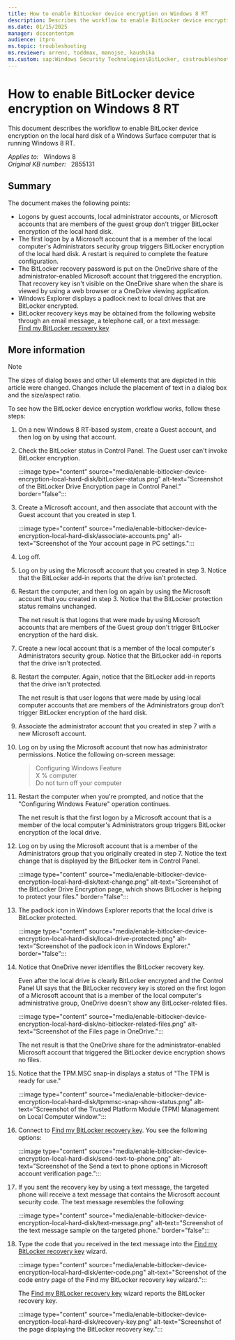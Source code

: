 ```yaml
---
title: How to enable BitLocker device encryption on Windows 8 RT
description: Describes the workflow to enable BitLocker device encryption on the local hard drive of a Windows Surface computer running the Windows 8 RT operating system.
ms.date: 01/15/2025
manager: dcscontentpm
audience: itpro
ms.topic: troubleshooting
ms.reviewer: arrenc, toddmax, manojse, kaushika
ms.custom: sap:Windows Security Technologies\BitLocker, csstroubleshoot
---
```

# How to enable BitLocker device encryption on Windows 8 RT

This document describes the workflow to enable BitLocker device encryption on the local hard disk of a Windows Surface computer that is running Windows 8 RT.

_Applies to:_ &nbsp; Windows 8  
_Original KB number:_ &nbsp; 2855131

## Summary

The document makes the following points:

- Logons by guest accounts, local administrator accounts, or Microsoft accounts that are members of the guest group don't trigger BitLocker encryption of the local hard disk.  
- The first logon by a Microsoft account that is a member of the local computer's Administrators security group triggers BitLocker encryption of the local hard disk. A restart is required to complete the feature configuration.  
- The BitLocker recovery password is put on the OneDrive share of the administrator-enabled Microsoft account that triggered the encryption. That recovery key isn't visible on the OneDrive share when the share is viewed by using a web browser or a OneDrive viewing application.
- Windows Explorer displays a padlock next to local drives that are BitLocker encrypted.  
- BitLocker recovery keys may be obtained from the following website through an email message, a telephone call, or a text message:  
    [Find my BitLocker recovery key](https://windows.microsoft.com/recoverykey)  

## More information

> [!NOTE]
> The sizes of dialog boxes and other UI elements that are depicted in this article were changed. Changes include the placement of text in a dialog box and the size/aspect ratio.  

To see how the BitLocker device encryption workflow works, follow these steps:

1. On a new Windows 8 RT-based system, create a Guest account, and then log on by using that account.  

2. Check the BitLocker status in Control Panel. The Guest user can't invoke BitLocker encryption.

    :::image type="content" source="media/enable-bitlocker-device-encryption-local-hard-disk/bitLocker-status.png" alt-text="Screenshot of the BitLocker Drive Encryption page in Control Panel." border="false":::

3. Create a Microsoft account, and then associate that account with the Guest account that you created in step 1.

    :::image type="content" source="media/enable-bitlocker-device-encryption-local-hard-disk/associate-accounts.png" alt-text="Screenshot of the Your account page in PC settings.":::

4. Log off.  

5. Log on by using the Microsoft account that you created in step 3. Notice that the BitLocker add-in reports that the drive isn't protected.  

6. Restart the computer, and then log on again by using the Microsoft account that you created in step 3. Notice that the BitLocker protection status remains unchanged.  

    The net result is that logons that were made by using Microsoft accounts that are members of the Guest group don't trigger BitLocker encryption of the hard disk.  

7. Create a new local account that is a member of the local computer's Administrators security group. Notice that the BitLocker add-in reports that the drive isn't protected.  

8. Restart the computer. Again, notice that the BitLocker add-in reports that the drive isn't protected.  

    The net result is that user logons that were made by using local computer accounts that are members of the Administrators group don't trigger BitLocker encryption of the hard disk.  

9. Associate the administrator account that you created in step 7 with a new Microsoft account.  

10. Log on by using the Microsoft account that now has administrator permissions. Notice the following on-screen message:

    > Configuring Windows Feature  
    X % computer  
    Do not turn off your computer  

11. Restart the computer when you're prompted, and notice that the "Configuring Windows Feature" operation continues.  

    The net result is that the first logon by a Microsoft account that is a member of the local computer's Administrators group triggers BitLocker encryption of the local drive.  

12. Log on by using the Microsoft account that is a member of the Administrators group that you originally created in step 7. Notice the text change that is displayed by the BitLocker item in Control Panel.

    :::image type="content" source="media/enable-bitlocker-device-encryption-local-hard-disk/text-change.png" alt-text="Screenshot of the BitLocker Drive Encryption page, which shows BitLocker is helping to protect your files." border="false":::

13. The padlock icon in Windows Explorer reports that the local drive is BitLocker protected.

    :::image type="content" source="media/enable-bitlocker-device-encryption-local-hard-disk/local-drive-protected.png" alt-text="Screenshot of the padlock icon in Windows Explorer." border="false":::

14. Notice that OneDrive never identifies the BitLocker recovery key.

    Even after the local drive is clearly BitLocker encrypted and the Control Panel UI says that the BitLocker recovery key is stored on the first logon of a Microsoft account that is a member of the local computer's administrative group, OneDrive doesn't show any BitLocker-related files.  

    :::image type="content" source="media/enable-bitlocker-device-encryption-local-hard-disk/no-bitlocker-related-files.png" alt-text="Screenshot of the Files page in OneDrive.":::

    The net result is that the OneDrive share for the administrator-enabled Microsoft account that triggered the BitLocker device encryption shows no files.  

15. Notice that the TPM.MSC snap-in displays a status of "The TPM is ready for use."

    :::image type="content" source="media/enable-bitlocker-device-encryption-local-hard-disk/tpmmsc-snap-show-status.png" alt-text="Screenshot of the Trusted Platform Module (TPM) Management on Local Computer window.":::

16. Connect to [Find my BitLocker recovery key](https://windows.microsoft.com/recoverykey). You see the following options:  

    :::image type="content" source="media/enable-bitlocker-device-encryption-local-hard-disk/send-text-to-phone.png" alt-text="Screenshot of the Send a text to phone options in Microsoft account verification page.":::

17. If you sent the recovery key by using a text message, the targeted phone will receive a text message that contains the Microsoft account security code. The text message resembles the following:

    :::image type="content" source="media/enable-bitlocker-device-encryption-local-hard-disk/text-message.png" alt-text="Screenshot of the text message sample on the targeted phone." border="false":::

18. Type the code that you received in the text message into the [Find my BitLocker recovery key](https://windows.microsoft.com/recoverykey) wizard.

    :::image type="content" source="media/enable-bitlocker-device-encryption-local-hard-disk/enter-code.png" alt-text="Screenshot of the code entry page of the Find my BitLocker recovery key wizard.":::

    The [Find my BitLocker recovery key](https://windows.microsoft.com/recoverykey)  wizard reports the BitLocker recovery key.

    :::image type="content" source="media/enable-bitlocker-device-encryption-local-hard-disk/recovery-key.png" alt-text="Screenshot of the page displaying the BitLocker recovery key.":::
